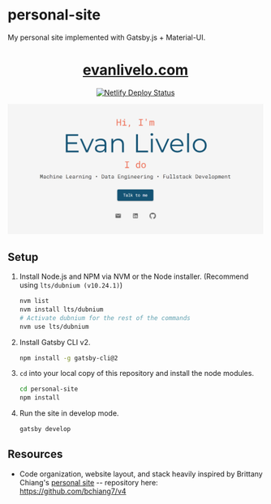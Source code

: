 # personal-site
My personal site implemented with Gatsby.js + Material-UI.

<h1 align="center">
  <a href="https://www.evanlivelo.com" target="_blank">
    evanlivelo.com
  </a>
</h1>
           
<p align="center">
  <a href="https://app.netlify.com/sites/evanlivelo/deploys" target="_blank">
    <img src="https://api.netlify.com/api/v1/badges/128df218-f42d-4e17-85ca-643ed7125fce/deploy-status" alt="Netlify Deploy Status" />
  </a>
</p>

<p align="center">
  <img src="https://raw.githubusercontent.com/vandenn/personal-site/master/src/images/og.png" alt="Preview" />
</p>

## Setup

1. Install Node.js and NPM via NVM or the Node installer. (Recommend using `lts/dubnium (v10.24.1)`)
    ```bash
    nvm list
    nvm install lts/dubnium
    # Activate dubnium for the rest of the commands
    nvm use lts/dubnium
    ```
1. Install Gatsby CLI v2.
    ```bash
    npm install -g gatsby-cli@2
    ```
1. `cd` into your local copy of this repository and install the node modules.
    ```bash
    cd personal-site
    npm install
    ```
1. Run the site in develop mode.
    ```bash
    gatsby develop
    ```

## Resources
* Code organization, website layout, and stack heavily inspired by Brittany Chiang's [personal site](https://brittanychiang.com/) -- repository here: https://github.com/bchiang7/v4 

